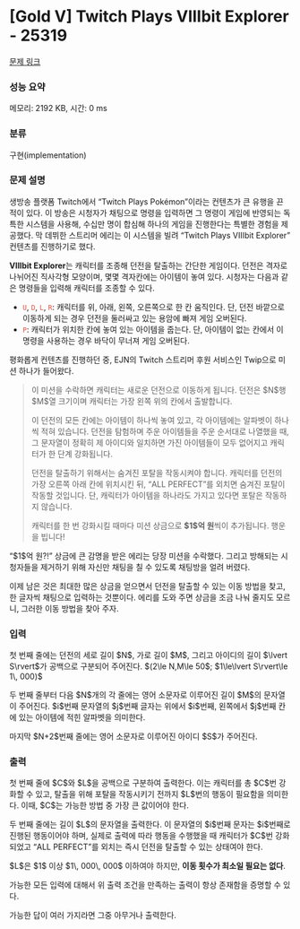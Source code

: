 # [Gold V] Twitch Plays VIIIbit Explorer - 25319 

[문제 링크](https://www.acmicpc.net/problem/25319) 

### 성능 요약

메모리: 2192 KB, 시간: 0 ms

### 분류

구현(implementation)

### 문제 설명

<p>생방송 플랫폼 Twitch에서 “Twitch Plays Pokémon”이라는 컨텐츠가 큰 유행을 끈 적이 있다. 이 방송은 시청자가 채팅으로 명령을 입력하면 그 명령이 게임에 반영되는 독특한 시스템을 사용해, 수십만 명이 합심해 하나의 게임을 진행한다는 특별한 경험을 제공했다. 막 데뷔한 스트리머 에리는 이 시스템을 빌려 “Twitch Plays VIIIbit Explorer” 컨텐츠를 진행하기로 했다.</p>

<p><strong><span>VIIIbit Explorer</span></strong>는 캐릭터를 조종해 던전을 탈출하는 간단한 게임이다. 던전은 격자로 나뉘어진 직사각형 모양이며, 몇몇 격자칸에는 아이템이 놓여 있다. 시청자는 다음과 같은 명령들을 입력해 캐릭터를 조종할 수 있다.</p>

<ul>
	<li><span style="color:#e74c3c;"><code>U</code></span>, <span style="color:#e74c3c;"><code>D</code></span>, <span style="color:#e74c3c;"><code>L</code></span>, <span style="color:#e74c3c;"><code>R</code></span>: 캐릭터를 위, 아래, 왼쪽, 오른쪽으로 한 칸 움직인다. 단, 던전 바깥으로 이동하게 되는 경우 던전을 둘러싸고 있는 용암에 빠져 게임 오버된다.</li>
	<li><span style="color:#e74c3c;"><code>P</code></span>: 캐릭터가 위치한 칸에 놓여 있는 아이템을 줍는다. 단, 아이템이 없는 칸에서 이 명령을 사용하는 경우 바닥이 무너져 게임 오버된다.</li>
</ul>

<p>평화롭게 컨텐츠를 진행하던 중, EJN의 Twitch 스트리머 후원 서비스인 Twip으로 미션 하나가 들어왔다.</p>

<blockquote>
<p>이 미션을 수락하면 캐릭터는 새로운 던전으로 이동하게 됩니다. 던전은 $N$행 $M$열 크기이며 캐릭터는 가장 왼쪽 위의 칸에서 출발합니다.</p>
<p>이 던전의 모든 칸에는 아이템이 하나씩 놓여 있고, 각 아이템에는 알파벳이 하나씩 적혀 있습니다. 던전을 탐험하며 주운 아이템들을 주운 순서대로 나열했을 때, 그 문자열이 정확히 제 아이디와 일치하면 가진 아이템들이 모두 없어지고 캐릭터가 한 단계 강화됩니다.</p>

<p>던전을 탈출하기 위해서는 숨겨진 포탈을 작동시켜야 합니다. 캐릭터를 던전의 가장 오른쪽 아래 칸에 위치시킨 뒤, “ALL PERFECT”를 외치면 숨겨진 포탈이 작동할 것입니다. 단, 캐릭터가 아이템을 하나라도 가지고 있다면 포탈은 작동하지 않습니다.</p>

<p>캐릭터를 한 번 강화시킬 때마다 미션 상금으로 <strong>$1$억 원</strong>씩이 추가됩니다. 행운을 빕니다!</p>
</blockquote>

<p>“$1$억 원?!” 상금에 큰 감명을 받은 에리는 당장 미션을 수락했다. 그리고 방해되는 시청자들을 제거하기 위해 자신만 채팅을 칠 수 있도록 채팅방을 얼려 버렸다.</p>

<p>이제 남은 것은 최대한 많은 상금을 얻으면서 던전을 탈출할 수 있는 이동 방법을 찾고, 한 글자씩 채팅으로 입력하는 것뿐이다. 에리를 도와 주면 상금을 조금 나눠 줄지도 모르니, 그러한 이동 방법을 찾아 주자.</p>

### 입력 

 <p>첫 번째 줄에는 던전의 세로 길이 $N$, 가로 길이 $M$, 그리고 아이디의 길이 $\lvert S\rvert$가 공백으로 구분되어 주어진다. $(2\le N,M\le 50$; $1\le\lvert S\rvert\le 1\, 000)$</p>

<p>두 번째 줄부터 다음 $N$개의 각 줄에는 영어 소문자로 이루어진 길이 $M$의 문자열이 주어진다. $i$번째 문자열의 $j$번째 글자는 위에서 $i$번째, 왼쪽에서 $j$번째 칸에 있는 아이템에 적힌 알파벳을 의미한다.</p>

<p>마지막 $N+2$번째 줄에는 영어 소문자로 이루어진 아이디 $S$가 주어진다.</p>

### 출력 

 <p>첫 번째 줄에 $C$와 $L$을 공백으로 구분하여 출력한다. 이는 캐릭터를 총 $C$번 강화할 수 있고, 탈출을 위해 포탈을 작동시키기 전까지 $L$번의 행동이 필요함을 의미한다. 이때, $C$는 가능한 방법 중 가장 큰 값이어야 한다.</p>

<p>두 번째 줄에는 길이 $L$의 문자열을 출력한다. 이 문자열의 $i$번째 문자는 $i$번째로 진행된 행동이어야 하며, 실제로 출력에 따라 행동을 수행했을 때 캐릭터가 $C$번 강화되었고 “ALL PERFECT”를 외치는 즉시 던전을 탈출할 수 있는 상태여야 한다.</p>

<p>$L$은 $1$ 이상 $1\, 000\, 000$ 이하여야 하지만, <strong>이동 횟수가 최소일 필요는 없다</strong>.</p>

<p>가능한 모든 입력에 대해서 위 출력 조건을 만족하는 출력이 항상 존재함을 증명할 수 있다.</p>

<p>가능한 답이 여러 가지라면 그중 아무거나 출력한다.</p>

